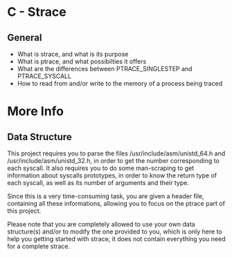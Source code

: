 # C - Strace

## General

- What is strace, and what is its purpose
- What is ptrace, and what possibilties it offers
- What are the differences between PTRACE_SINGLESTEP and PTRACE_SYSCALL
- How to read from and/or write to the memory of a process being traced

# More Info

## Data Structure

This project requires you to parse the files /usr/include/asm/unistd_64.h and /usr/include/asm/unistd_32.h, in order to get the number corresponding to each syscall. It also requires you to do some man-scraping to get information about syscalls prototypes, in order to know the return type of each syscall, as well as its number of arguments and their type.

Since this is a very time-consuming task, you are given a header file, containing all these informations, allowing you to focus on the ptrace part of this project.

Please note that you are completely allowed to use your own data structure(s) and/or to modify the one provided to you, which is only here to help you getting started with strace, it does not contain everything you need for a complete strace.
